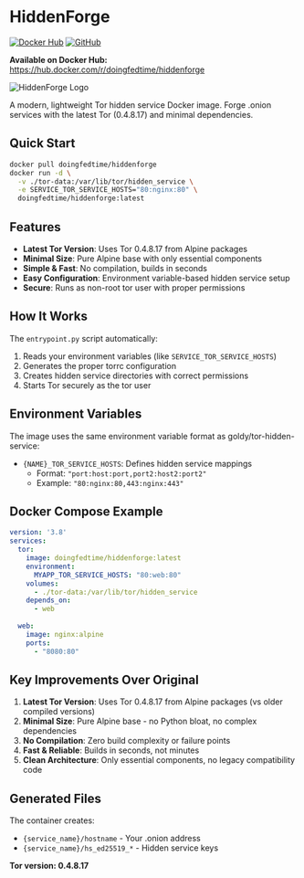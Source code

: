 # HiddenForge

[![Docker Hub](https://img.shields.io/docker/pulls/doingfedtime/hiddenforge)](https://hub.docker.com/r/doingfedtime/hiddenforge)
[![GitHub](https://img.shields.io/github/stars/DoingFedTime/HiddenForge)](https://github.com/DoingFedTime/HiddenForge)

**Available on Docker Hub:** https://hub.docker.com/r/doingfedtime/hiddenforge

![HiddenForge Logo](https://i.ibb.co/7bSchz5/hiddenforge.png)

A modern, lightweight Tor hidden service Docker image. Forge .onion services with the latest Tor (0.4.8.17) and minimal dependencies.

## Quick Start

```bash
docker pull doingfedtime/hiddenforge
docker run -d \
  -v ./tor-data:/var/lib/tor/hidden_service \
  -e SERVICE_TOR_SERVICE_HOSTS="80:nginx:80" \
  doingfedtime/hiddenforge:latest
```

## Features

- **Latest Tor Version**: Uses Tor 0.4.8.17 from Alpine packages
- **Minimal Size**: Pure Alpine base with only essential components  
- **Simple & Fast**: No compilation, builds in seconds
- **Easy Configuration**: Environment variable-based hidden service setup
- **Secure**: Runs as non-root tor user with proper permissions

## How It Works

The `entrypoint.py` script automatically:
1. Reads your environment variables (like `SERVICE_TOR_SERVICE_HOSTS`)
2. Generates the proper torrc configuration
3. Creates hidden service directories with correct permissions
4. Starts Tor securely as the tor user

## Environment Variables

The image uses the same environment variable format as goldy/tor-hidden-service:

- `{NAME}_TOR_SERVICE_HOSTS`: Defines hidden service mappings
  - Format: `"port:host:port,port2:host2:port2"`
  - Example: `"80:nginx:80,443:nginx:443"`

## Docker Compose Example

```yaml
version: '3.8'
services:
  tor:
    image: doingfedtime/hiddenforge:latest
    environment:
      MYAPP_TOR_SERVICE_HOSTS: "80:web:80"
    volumes:
      - ./tor-data:/var/lib/tor/hidden_service
    depends_on:
      - web
  
  web:
    image: nginx:alpine
    ports:
      - "8080:80"
```

## Key Improvements Over Original

1. **Latest Tor Version**: Uses Tor 0.4.8.17 from Alpine packages (vs older compiled versions)
2. **Minimal Size**: Pure Alpine base - no Python bloat, no complex dependencies
3. **No Compilation**: Zero build complexity or failure points
4. **Fast & Reliable**: Builds in seconds, not minutes
5. **Clean Architecture**: Only essential components, no legacy compatibility code

## Generated Files

The container creates:
- `{service_name}/hostname` - Your .onion address
- `{service_name}/hs_ed25519_*` - Hidden service keys

**Tor version: 0.4.8.17**
